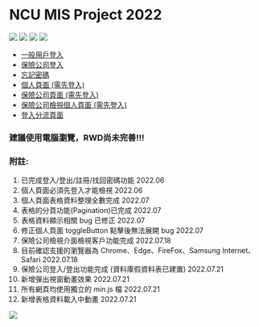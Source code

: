 # NCU MIS Project 2022

![](https://badgen.net/github/watchers/QI-XIANG/NCU_Project_Demo) ![](https://badgen.net/github/commits/QI-XIANG/NCU_Project_Demo) ![](https://badgen.net/github/last-commit/QI-XIANG/NCU_Project_Demo) ![](https://badgen.net/github/license/QI-XIANG/NCU_Project_Demo)

* [一般用戶登入](https://qi-xiang.github.io/NCU_Project_Demo/FireBaseDemo/userLogin.html)
* [保險公司登入](https://qi-xiang.github.io/NCU_Project_Demo/FireBaseDemo/insuranceCompany_login.html)
* [忘記密碼](https://qi-xiang.github.io/NCU_Project_Demo/FireBaseDemo/resetPassword.html)
* [個人頁面 (需先登入)](https://qi-xiang.github.io/NCU_Project_Demo/FireBaseDemo/user_profile.html)
* [保險公司頁面 (需先登入)](https://qi-xiang.github.io/NCU_Project_Demo/FireBaseDemo/InsuranceCompany.html)
* [保險公司檢視個人頁面 (需先登入)](https://qi-xiang.github.io/NCU_Project_Demo/FireBaseDemo/insuranceCompany_UserProfile.html)
* [登入分流頁面](https://qi-xiang.github.io/NCU_Project_Demo/FireBaseDemo/login_seperation.html)

### 建議使用電腦瀏覽，RWD尚未完善!!!

### 附註:

1. 已完成登入/登出/註冊/找回密碼功能 2022.06
2. 個人頁面必須先登入才能檢視 2022.06
3. 個人頁面表格資料整理全數完成 2022.07
4. 表格的分頁功能(Pagination)已完成 2022.07
5. 表格資料顯示相關 bug 已修正 2022.07
6. 修正個人頁面 toggleButton 點擊後無法展開 bug 2022.07
7. 保險公司檢視介面檢視客戶功能完成 2022.07.18
8. 目前確認支援的瀏覽器為 Chrome、Edge、FireFox、Samsung Internet、Safari 2022.07.18
9. 保險公司登入/登出功能完成 (資料庫假資料表已建置) 2022.07.21
10. 新增彈出視窗動畫效果 2022.07.21
11. 所有網頁均使用獨立的 min.js 檔 2022.07.21
12. 新增表格資料載入中動畫 2022.07.21


![](https://i.imgur.com/7Lu3FLq.jpg)